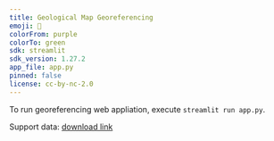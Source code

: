 ```yaml
---
title: Geological Map Georeferencing
emoji: 🐠
colorFrom: purple
colorTo: green
sdk: streamlit
sdk_version: 1.27.2
app_file: app.py
pinned: false
license: cc-by-nc-2.0
---
```


To run georeferencing web appliation, execute `streamlit run app.py`. 

Support data: [download link](https://drive.google.com/drive/folders/1Q_-YfbTqGHwOnxECkDQEtEUGt8tNLS1S?usp=sharing)
